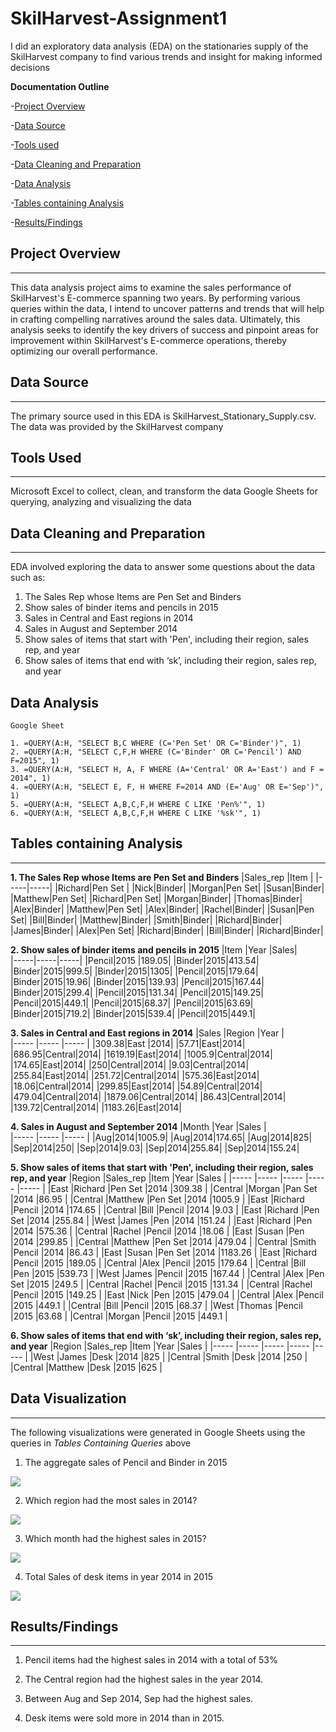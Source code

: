 # SkilHarvest-Assignment1

I did an exploratory data analysis (EDA) on the stationaries supply of the SkilHarvest company to find various trends and insight for making informed decisions

**Documentation Outline**

-[Project Overview](#project-overview)

-[Data Source](#data-source)

-[Tools used](#tools-used)

-[Data Cleaning and Preparation](#data-cleaning-and-preparation)

-[Data Analysis](#data-analysis)

-[Tables containing Analysis](#tables-containing-analysis)

-[Results/Findings](#results-findings)

## Project Overview
---
This data analysis project aims to examine the sales performance of SkilHarvest's E-commerce spanning two years. By performing various queries within the data, I intend to uncover patterns and trends that will help in crafting compelling narratives around the sales data. Ultimately, this analysis seeks to identify the key drivers of success and pinpoint areas for improvement within SkilHarvest's E-commerce operations, thereby optimizing our overall performance.

## Data Source
---
The primary source used in this EDA is SkilHarvest_Stationary_Supply.csv. The data was provided by the SkilHarvest company

## Tools Used
---
Microsoft Excel to collect, clean, and transform the data
Google Sheets for querying, analyzing and visualizing the data

## Data Cleaning and Preparation
---
EDA involved exploring the data to answer some questions about the data such as:

1.	The Sales Rep whose Items are Pen Set and Binders 
2.	Show sales of binder items and pencils in 2015 
3.	Sales in Central and East regions in 2014 
4.	Sales in August and September 2014
5.	Show sales of items that start with 'Pen', including their region, sales rep, and year
6.	Show sales of items that end with ‘sk’, including their region, sales rep, and year

## Data Analysis
```
Google Sheet

1. =QUERY(A:H, "SELECT B,C WHERE (C='Pen Set' OR C='Binder')", 1)
2. =QUERY(A:H, "SELECT C,F,H WHERE (C='Binder' OR C='Pencil') AND F=2015", 1)
3. =QUERY(A:H, "SELECT H, A, F WHERE (A='Central' OR A='East') and F = 2014", 1)
4. =QUERY(A:H, "SELECT E, F, H WHERE F=2014 AND (E='Aug' OR E='Sep')", 1)
5. =QUERY(A:H, "SELECT A,B,C,F,H WHERE C LIKE 'Pen%'", 1)
6. =QUERY(A:H, "SELECT A,B,C,F,H WHERE C LIKE '%sk'", 1)
```

## Tables containing Analysis
---

**1. The Sales Rep whose Items are Pen Set and Binders**
|Sales_rep |Item |
|-----|-----|
|Richard|Pen Set |
|Nick|Binder|
|Morgan|Pen Set|
|Susan|Binder|
|Matthew|Pen Set|
|Richard|Pen Set|
|Morgan|Binder|
|Thomas|Binder|
|Alex|Binder|
|Matthew|Pen Set|
|Alex|Binder|
|Rachel|Binder|
|Susan|Pen Set|
|Bill|Binder|
|Matthew|Binder|
|Smith|Binder|
|Richard|Binder|
|James|Binder|
|Alex|Pen Set|
|Richard|Binder|
|Bill|Binder|
|Richard|Binder|


**2.	Show sales of binder items and pencils in 2015**
|Item |Year |Sales|  
|-----|-----|-----|
|Pencil|2015 |189.05|
|Binder|2015|413.54|
|Binder|2015|999.5|
|Binder|2015|1305|
|Pencil|2015|179.64|
|Binder|2015|19.96|
|Binder|2015|139.93|
|Pencil|2015|167.44|
|Binder|2015|299.4|
|Pencil|2015|131.34|
|Pencil|2015|149.25|
|Pencil|2015|449.1|
|Pencil|2015|68.37|
|Pencil|2015|63.69|
|Binder|2015|719.2|
|Binder|2015|539.4|
|Pencil|2015|449.1|


**3.	Sales in Central and East regions in 2014**
|Sales       |Region   |Year    |  
|-----      |-----    |-----    |
|309.38|East |2014|
|57.71|East|2014|
|686.95|Central|2014|
|1619.19|East|2014|
|1005.9|Central|2014|
|174.65|East|2014|
|250|Central|2014|
|9.03|Central|2014|
|255.84|East|2014|
|251.72|Central|2014|
|575.36|East|2014|
|18.06|Central|2014|
|299.85|East|2014|
|54.89|Central|2014|
|479.04|Central|2014|
|1879.06|Central|2014|
|86.43|Central|2014|
|139.72|Central|2014|
|1183.26|East|2014|


**4.	Sales in August and September 2014**
|Month       |Year     |Sales    |  
|-----      |-----    |-----    |
|Aug|2014|1005.9|
|Aug|2014|174.65|
|Aug|2014|825|
|Sep|2014|250|
|Sep|2014|9.03|
|Sep|2014|255.84|
|Sep|2014|155.24|


**5.	Show sales of items that start with 'Pen', including their region, sales rep, and year**
|Region    |Sales_rep   |Item        |Year    |Sales   |
|-----     |-----       |-----       |-----   |-----   |
|East      |Richard     |Pen Set     |2014    |309.38  |
|Central   |Morgan      |Pan Set     |2014    |86.95   |
|Central   |Matthew     |Pen Set     |2014    |1005.9  |
|East      |Richard     |Pencil      |2014    |174.65  |
|Central   |Bill        |Pencil      |2014    |9.03    |
|East      |Richard     |Pen Set     |2014    |255.84  |
|West      |James       |Pen         |2014    |151.24  |
|East      |Richard     |Pen         |2014    |575.36  |
|Central   |Rachel      |Pencil      |2014    |18.06   |
|East      |Susan       |Pen         |2014    |299.85  |
|Central   |Matthew     |Pen Set     |2014    |479.04  |
|Central   |Smith       |Pencil      |2014    |86.43   |
|East      |Susan       |Pen Set     |2014    |1183.26 |
|East      |Richard     |Pencil      |2015    |189.05  |
|Central   |Alex        |Pencil      |2015    |179.64  |
|Central   |Bill        |Pen         |2015    |539.73  |
|West      |James       |Pencil      |2015    |167.44  |
|Central   |Alex        |Pen Set     |2015    |249.5   |
|Central   |Rachel      |Pencil      |2015    |131.34  |
|Central   |Rachel      |Pencil      |2015    |149.25  |
|East      |Nick        |Pen         |2015    |479.04  |
|Central   |Alex        |Pencil      |2015    |449.1   |
|Central   |Bill        |Pencil      |2015    |68.37   |
|West      |Thomas      |Pencil      |2015    |63.68   |
|Central   |Morgan      |Pencil      |2015    |449.1   |


**6.	Show sales of items that end with ‘sk’, including their region, sales rep, and year**
|Region    |Sales_rep   |Item        |Year    |Sales   |
|-----     |-----       |-----       |-----   |-----   |
|West      |James     |Desk    |2014    |825 |
|Central   |Smith     |Desk     |2014    |250   |
|Central   |Matthew     |Desk     |2015    |625  |


## Data Visualization
---
The following visualizations were generated in Google Sheets using the queries in *Tables Containing Queries* above

1. The aggregate sales of Pencil and Binder in 2015

![](Viz2.png)

2. Which region had the most sales in 2014?

![](Viz3.png)

3. Which month had the highest sales in 2015?

![](Viz4.png)

4. Total Sales of desk items in year 2014 in 2015

![](Viz6.png)


## Results/Findings
---
1. Pencil items had the highest sales in 2014 with a total of 53%

2. The Central region had the highest sales in the year 2014.

3. Between Aug and Sep 2014, Sep had the highest sales.

4. Desk items were sold more in 2014 than in 2015.
